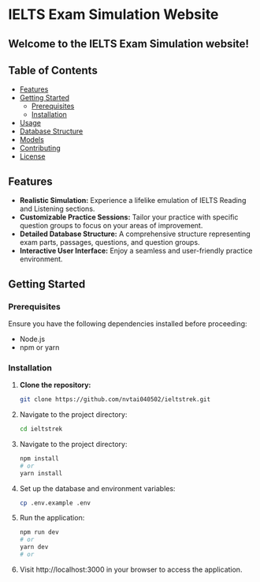 # IELTS Exam Simulation Website

## Welcome to the IELTS Exam Simulation website!


## Table of Contents

- [Features](#features)
- [Getting Started](#getting-started)
  - [Prerequisites](#prerequisites)
  - [Installation](#installation)
- [Usage](#usage)
- [Database Structure](#database-structure)
- [Models](#models)
- [Contributing](#contributing)
- [License](#license)

## Features

- **Realistic Simulation:** Experience a lifelike emulation of IELTS Reading and Listening sections.
- **Customizable Practice Sessions:** Tailor your practice with specific question groups to focus on your areas of improvement.
- **Detailed Database Structure:** A comprehensive structure representing exam parts, passages, questions, and question groups.
- **Interactive User Interface:** Enjoy a seamless and user-friendly practice environment.

## Getting Started

### Prerequisites

Ensure you have the following dependencies installed before proceeding:

- Node.js
- npm or yarn

### Installation

1. **Clone the repository:**

   ```bash
   git clone https://github.com/nvtai040502/ieltstrek.git
2. Navigate to the project directory:
    ```bash
   cd ieltstrek
3. Navigate to the project directory:
    ```bash
   npm install
    # or
    yarn install
    ```
4. Set up the database and environment variables:
    ```bash
    cp .env.example .env
5. Run the application:
    ```bash
    npm run dev
    # or
    yarn dev
    # or
    ```
6. Visit http://localhost:3000 in your browser to access the application.

